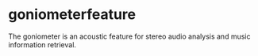# goniometerfeature
The goniometer is an acoustic feature for stereo audio analysis and music information retrieval.
